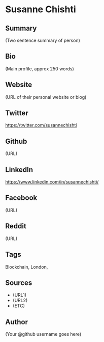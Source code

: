 # Susanne Chishti

## Summary
(Two sentence summary of person)

## Bio
(Main profile, approx 250 words)

## Website
(URL of their personal website or blog)

## Twitter
https://twitter.com/susannechishti

## Github
(URL)

## LinkedIn
https://www.linkedin.com/in/susannechishti/

## Facebook
(URL)

## Reddit
(URL)

## Tags
Blockchain, London, 

## Sources
* (URL1)
* (URL2)
* (ETC)

## Author
(Your @github username goes here)
